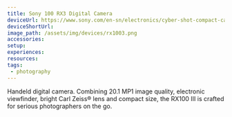 ```yaml
---
title: Sony 100 RX3 Digital Camera
deviceUrl: https://www.sony.com/en-sn/electronics/cyber-shot-compact-cameras/dsc-rx100m3-dsc-rx100m3g
deviceShortUrl:	
image_path:	/assets/img/devices/rx1003.png
accessories:
setup:
experiences:
resources:
tags:
 - photography 
---
```


Handeld digital camera. Combining 20.1 MP1 image quality, electronic viewfinder, bright Carl Zeiss® lens and compact size, the RX100 III is crafted for serious photographers on the go.
